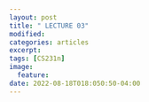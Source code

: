 ```yaml
---
layout: post
title: " LECTURE 03"
modified:
categories: articles
excerpt:
tags: [CS231n]
image:
  feature:
date: 2022-08-18T018:050:50-04:00
---
```



